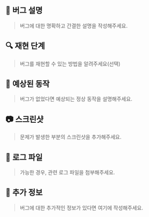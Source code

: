 ## 🐛 버그 설명
> 버그에 대한 명확하고 간결한 설명을 작성해주세요. 


## 🔍 재현 단계
> 버그를 재현할 수 있는 방법을 알려주세요(선택)


## 🧐 예상된 동작
> 버그가 없었다면 예상되는 정상 동작을 설명해주세요.


## 📷 스크린샷
> 문제가 발생한 부분의 스크린샷을 추가해주세요. 


## 📄 로그 파일
> 가능한 경우, 관련 로그 파일을 첨부해주세요.


## 💬 추가 정보
> 버그에 대한 추가적인 정보가 있다면 여기에 작성해주세요.

